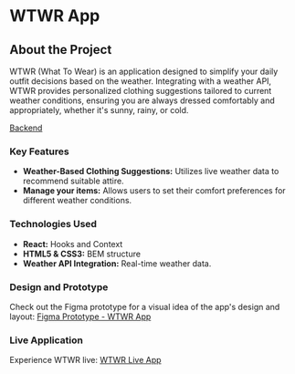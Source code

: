 # WTWR App

## About the Project

WTWR (What To Wear) is an application designed to simplify your daily outfit decisions based on the weather. Integrating with a weather API, WTWR provides personalized clothing suggestions tailored to current weather conditions, ensuring you are always dressed comfortably and appropriately, whether it's sunny, rainy, or cold.

[Backend](https://github.com/skovakina/se_project_express)

### Key Features

- **Weather-Based Clothing Suggestions:** Utilizes live weather data to recommend suitable attire.
- **Manage your items:** Allows users to set their comfort preferences for different weather conditions.

### Technologies Used

- **React:** Hooks and Context
- **HTML5 & CSS3:** BEM structure
- **Weather API Integration:** Real-time weather data.

### Design and Prototype

Check out the Figma prototype for a visual idea of the app's design and layout:
[Figma Prototype - WTWR App](https://www.figma.com/file/dQLJwEKasIdspciJAJrCaf/Sprint-11_-WTWR?node-id=311%3A1291&mode=dev)

### Live Application

Experience WTWR live:
[WTWR Live App](https://skovakina.github.io/se_project_react/)

